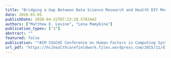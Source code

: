 ```yaml
---
title: "Bridging a Gap Between Data Science Research and Health DIY Movement"
date: 2016-01-01
publishDate: 2020-04-22T07:23:28.578244Z
authors: ["Matthew E. Levine", "Lena Mamykina"]
publication_types: ["1"]
abstract: ""
featured: false
publication: "*ACM SIGCHI Conference on Human Factors in Computing Systems, CHI 2016*"
url_pdf: "https://hcihealthcarefieldwork.files.wordpress.com/2015/11/diyhealth2016_paper_5.pdf"
---
```


